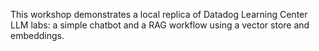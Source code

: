 This workshop demonstrates a local replica of Datadog Learning Center LLM labs:
a simple chatbot and a RAG workflow using a vector store and embeddings.
